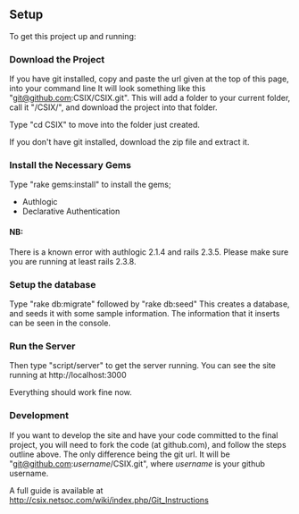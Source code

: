 ## Setup ##
To get this project up and running:

### Download the Project ###
If you have git installed, copy and paste the url given at the top of this page, into your command line It will look something like this "git@github.com:CSIX/CSIX.git".
This will add a folder to your current folder, call it "/CSIX/", and download the project into that folder.

Type "cd CSIX" to move into the folder just created.

If you don't have git installed, download the zip file and extract it.

### Install the Necessary Gems ###
Type "rake gems:install" to install the gems;
+ Authlogic
+ Declarative Authentication

#### NB: ####
There is a known error with authlogic 2.1.4 and rails 2.3.5. Please make sure you are running at least rails 2.3.8.

### Setup the database
Type "rake db:migrate" followed by "rake db:seed"
This creates a database, and seeds it with some sample information. The information that it inserts can be seen in the console.

### Run the Server ###
Then type "script/server" to get the server running.
You can see the site running at http://localhost:3000


Everything should work fine now.

### Development ###
If you want to develop the site and have your code committed to the final project, you will need to fork the code (at github.com), and follow the steps outline above. The only difference being the git url. It will be "git@github.com:*username*/CSIX.git", where *username* is your github username.

A full guide is available at http://csix.netsoc.com/wiki/index.php/Git_Instructions